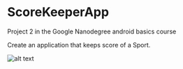 # ScoreKeeperApp
Project 2 in the Google Nanodegree android basics course

Create an application that keeps score of a Sport.

![alt text](https://i.imgur.com/1AYEU5J.png "Logo Title Text 1")
